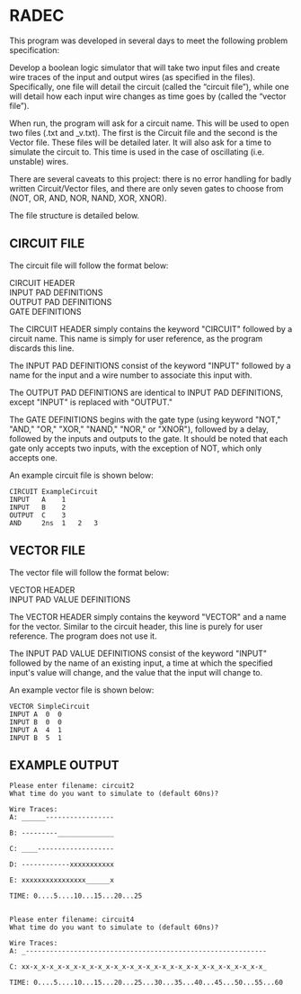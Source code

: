# RADEC
This program was developed in several days to meet the following problem specification:

Develop a boolean logic simulator that will take two input files and create wire traces of the input and output wires (as specified in the files). Specifically, one file will detail the circuit (called the “circuit file”), while one will detail how each input wire changes as time goes by (called the “vector file”).

When run, the program will ask for a circuit name. This will be used to open two files (<circuitname>.txt and
 <circuitname>\_v.txt). The first is the Circuit file and the second is the Vector file. These files will 
 be detailed later. It will also ask for a time to simulate the circuit to. This time is used in the case 
 of oscillating (i.e. unstable) wires.

There are several caveats to this project: there is no error handling for badly written Circuit/Vector files, and
there are only seven gates to choose from (NOT, OR, AND, NOR, NAND, XOR, XNOR).

The file structure is detailed below.

## CIRCUIT FILE
The circuit file will follow the format below:

CIRCUIT HEADER  
INPUT PAD DEFINITIONS  
OUTPUT PAD DEFINITIONS  
GATE DEFINITIONS

The CIRCUIT HEADER simply contains the keyword "CIRCUIT" followed by a circuit name.
This name is simply for user reference, as the program discards this line.

The INPUT PAD DEFINITIONS consist of the keyword "INPUT" followed by a name for the input and
a wire number to associate this input with.

The OUTPUT PAD DEFINITIONS are identical to INPUT PAD DEFINITIONS, except "INPUT" is replaced
with "OUTPUT."

The GATE DEFINITIONS begins with the gate type (using keyword "NOT," "AND," "OR," "XOR," 
"NAND," "NOR," or "XNOR"), followed by a delay, followed by the inputs and outputs to the gate. 
It should be noted that each gate only accepts two inputs, with the exception of NOT, which only accepts
one.

An example circuit file is shown below:

	CIRCUIT ExampleCircuit
	INPUT   A    1
	INPUT   B    2
	OUTPUT  C    3
	AND     2ns  1   2   3

## VECTOR FILE
The vector file will follow the format below:

VECTOR HEADER  
INPUT PAD VALUE DEFINITIONS

The VECTOR HEADER simply contains the keyword "VECTOR" and a name for the vector. Similar to 
the circuit header, this line is purely for user reference. The program does not use it.

The INPUT PAD VALUE DEFINITIONS consist of the keyword "INPUT" followed by the name of an existing input, 
a time at which the specified input's value will change, and the value that the input will change to.

An example vector file is shown below:

	VECTOR SimpleCircuit
	INPUT A  0  0
	INPUT B  0  0
	INPUT A  4  1
	INPUT B  5  1

## EXAMPLE OUTPUT

	Please enter filename: circuit2
	What time do you want to simulate to (default 60ns)? 
	
	Wire Traces: 
	A: ______-----------------
	
	B: ---------______________
	
	C: ____-------------------
	
	D: ------------xxxxxxxxxxx
	
	E: xxxxxxxxxxxxxxxx______x
	
	TIME: 0....5....10...15...20...25


	Please enter filename: circuit4
	What time do you want to simulate to (default 60ns)? 

	Wire Traces: 
	A: _------------------------------------------------------------
	
	C: xx-x_x-x_x-x_x-x_x-x_x-x_x-x_x-x_x-x_x-x_x-x_x-x_x-x_x-x_x-x_
	
	TIME: 0....5....10...15...20...25...30...35...40...45...50...55...60

